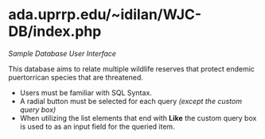 # ada.uprrp.edu/~idilan/WJC-DB/index.php

_Sample Database User Interface_

This database aims to relate multiple wildlife reserves that protect endemic puertorrican species that are threatened.

 - Users must be familiar with SQL Syntax.
 - A radial button must be selected for each query _(except the custom query box)_
 - When utilizing the list elements that end with **Like** the custom query box is used to as an input field for the queried item.
